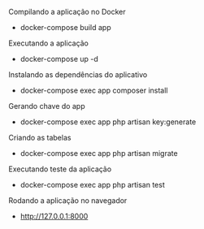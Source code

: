 Compilando a aplicação no Docker
- docker-compose build app

Executando a aplicação
- docker-compose up -d

Instalando as dependências do aplicativo
- docker-compose exec app composer install

Gerando chave do app
- docker-compose exec app php artisan key:generate

Criando as tabelas
- docker-compose exec app php artisan migrate

Executando teste da aplicação
- docker-compose exec app php artisan test

Rodando a aplicação no navegador
- http://127.0.0.1:8000
